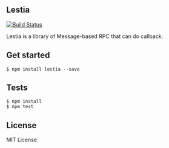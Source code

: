 Lestia
------
[![Build Status](https://travis-ci.org/pine613/lestia.svg?branch=master)](https://travis-ci.org/pine613/lestia)

Lestia is a library of Message-based RPC that can do callback.

## Get started

```
$ npm install lestia --save
```

## Tests

```
$ npm install
$ npm test
```

## License
MIT License
